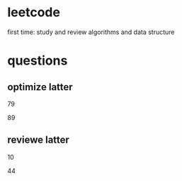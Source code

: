 # leetcode
first time: study and review algorithms and data structure

# questions
## optimize latter
79

89

## reviewe latter
10

44

